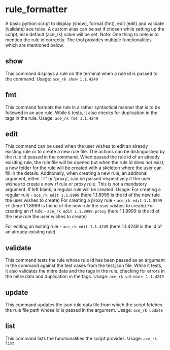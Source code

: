 # rule_formatter
A basic python script to display (show), format (fmt), edit (edit) and validate (validate) ace rules.
A custom alias can be set if chosen while setting up the script, else default (ace_rk) value will be set.
Note: One thing to note is to mention the rule id correctly.
The tool provides multiple functionalities which are mentioned below.

## show
This command displays a rule on the terminal when a rule id is passed to the command. 
Usage:
  `ace_rk show 1.1.4249`

## fmt
This command formats the rule in a rather syntactical manner that is to be followed in an ace rule. While it tests, it also checks for duplication in the tags in the rule.
Usage:
  `ace_rk fmt 1.1.4249`

## edit
This command can be used when the user wishes to edit an already existing rule or to create a new rule file. The actions can be distinguished by the rule id passed in the command. When passed the rule id of an already exisiting rule, the rule file will be opened but when the rule id does not exist, a new folder for the rule will be created with a skeleton where the user can fill in the details. 
Additonally, when creating a new rule, an additonal argument, either 'rf' or 'proxy', can be passed respectively if the user wishes to create a new rf rule or proxy rule. This is not a mandatory argument. If left blank, a regular rule will be created.
Usage:
  For creating a regular rule - `ace_rk edit 1.1.8999`       (here 1.1.8999 is the id of the new rule the user wishes to create)
  For creating a proxy rule   - `ace_rk edit 1.1.8999 rf`    (here 1.1.8999 is the id of the new rule the user wishes to create)
  For creating an rf rule     - `ace_rk edit 1.1.8999 proxy` (here 1.1.8999 is the id of the new rule the user wishes to create)

  For editing an exiting rule - `ace_rk edit 1.1.4249`       (here 1.1.4249 is the id of an already exisitng rule)

## validate
This command tests the rule whose rule id has been passed as an argument in the command against the test cases from the test.json file. While it tests, it also validates the mitre data and the tags in the rule, checking for errors in the mitre data and duplication in the tags.
Usage:
  `ace_rk validate 1.1.4249`

## update
This command updates the json rule data file from which the script fetches the rule file path whose id is passed in the argument.
Usage:
  `ace_rk update`

## list
This command lists the functionalities the script provides.
Usage:
  `ace_rk list`
